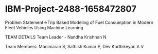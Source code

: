 # IBM-Project-2488-1658472807
Problem Statement->Trip Based Modeling of Fuel Consumption in Modern Fleet Vehicles Using Machine Learning

TEAM DETAILS
Team Leader - Nandha Krishnan N

Team Members: 
  Manimaran S,
  Sathish Kumar P,
  Dev Karthikeyan A V
